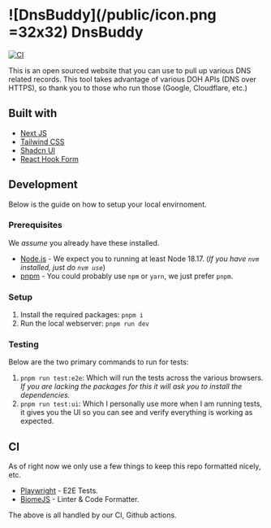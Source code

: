 
# ![DnsBuddy](/public/icon.png =32x32) DnsBuddy

[![CI](https://github.com/Baker/dnsbuddy.co/actions/workflows/ci.yml/badge.svg)](https://github.com/Baker/dnsbuddy.co/actions/workflows/ci.yml)

This is an open sourced website that you can use to pull up various DNS related records. This tool takes advantage of various DOH APIs (DNS over HTTPS), so thank you to those who run those (Google, Cloudflare, etc.)

## Built with

- [Next JS](https://nextjs.org/)
- [Tailwind CSS](https://tailwindcss.com/)
- [Shadcn UI](https://ui.shadcn.com)
- [React Hook Form](https://www.react-hook-form.com/)

## Development

Below is the guide on how to setup your local envirnoment.

### Prerequisites

We _assume_ you already have these installed.

- [Node.js](https://nodejs.org/en) - We expect you to running at least Node 18.17. (_If you have `nvm` installed, just do `nvm use`_)
- [pnpm](https://pnpm.io/) - You could probably use `npm` or `yarn`, we just prefer `pnpm`.

### Setup

1. Install the required packages: `pnpm i`
2. Run the local webserver: `pnpm run dev`

### Testing

Below are the two primary commands to run for tests:

1. `pnpm run test:e2e`: Which will run the tests across the various browsers. _If you are lacking the packages for this it will ask you to install the dependencies._
2. `pnpm run test:ui`: Which I personally use more when I am running tests, it gives you the UI so you can see and verify everything is working as expected.

## CI

As of right now we only use a few things to keep this repo formatted nicely, etc.

- [Playwright](https://playwright.dev/) - E2E Tests.
- [BiomeJS](https://biomejs.dev/) - Linter & Code Formatter.

The above is all handled by our CI, Github actions.
